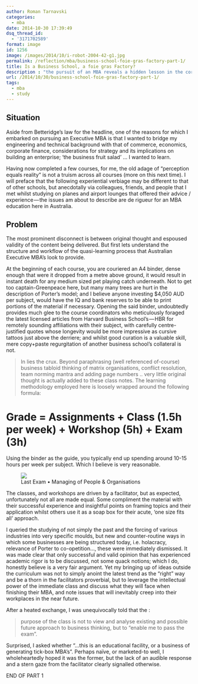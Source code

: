 ```yaml
---
author: Roman Tarnavski
categories:
  - mba
date: 2014-10-30 17:39:49
dsq_thread_id:
  - '3171702589'
format: image
id: 1256
image: /images/2014/10/i-robot-2004-42-g1.jpg
permalink: /reflection/mba/business-school-foie-gras-factory-part-1/
title: Is a Business School, a foie gras Factory?
description : "the pursuit of an MBA reveals a hidden lesson in the corporate education schemes"
url: /2014/10/30/business-school-foie-gras-factory-part-1/
tags:
  - mba
  - study
---
```


## Situation
Aside from Betteridge’s law for the headline, one of the reasons for which I embarked on pursuing an Executive MBA is that I wanted to bridge my engineering and technical background with that of commerce, economics, corporate finance, considerations for strategy and its implications on building an enterprise; ‘the business fruit salad’ … I wanted to learn.

Having now completed a few courses, for me, the old adage of “perception equals reality” is not a truism across all courses (more on this next time). I will preface that the following experiential verbiage may be different to that of other schools, but anecdotally via colleagues, friends, and people that I met whilst studying on planes and airport lounges that offered their advice / experience — the issues am about to describe are de rigueur for an MBA education here in Australia.

## Problem
The most prominent disconnect is between original thought and espoused validity of the content being delivered. But first lets understand the structure and workflow of the quasi-learning process that Australian Executive MBA’s look to provide.

At the beginning of each course, you are couriered an A4 binder, dense enough that were it dropped from a metre above ground, it would result in instant death for any medium sized pet playing catch underneath. Not to get too captain-Greenpeace here, but many many trees are hurt in the description of Porter’s model; and I believe anyone investing $4,050 AUD per subject, would have the IQ and bank reserves to be able to print portions of the material if necessary. Opening the said binder, undoubtedly provides much glee to the course coordinators who meticulously foraged the latest licensed articles from Harvard Business School’s — HBR for remotely sounding affiliations with their subject, with carefully centre-justified quotes whose longevity would be more impressive as cursive tattoos just above the derriere; and whilst good curation is a valuable skill, mere copy+paste regurgitation of another business school’s collateral is not.

> In lies the crux. Beyond paraphrasing (well referenced of-course) business tabloid thinking of matrix organisations, conflict resolution, team norming mantra and adding page numbers .. very little original thought is actually added to these class notes.
The learning methodology employed here is loosely wrapped around the following formula:

# Grade = Assignments + Class (1.5h per week) + Workshop (5h) + Exam (3h)

Using the binder as the guide, you typically end up spending around 10-15 hours per week per subject. Which I believe is very reasonable.

<figure>
  <img src="/images/2014/10/unsw_desks.jpeg">
  <figcaption>Last Exam • Managing of People & Organisations</figcaption>
</figure>

The classes, and workshops are driven by a facilitator, but as expected, unfortunately not all are made equal. Some compliment the material with their successful experience and insightful points on framing topics and their application whilst others use it as a soap box for their acute, ‘one size fits all’ approach.

I queried the studying of not simply the past and the forcing of various industries into very specific moulds, but new and counter-routine ways in which some businesses are being structured today, i.e. holacracy, relevance of Porter to co-opetition…, these were immediately dismissed. It was made clear that only successful and valid opinion that has experienced academic rigor is to be discussed, not some quack notions; which I do, honestly believe is a very fair argument. Yet my bringing up of ideas outside the curriculum was not to simply anoint the latest trend as the “right” way and be a thorn in the facilitators proverbial, but to leverage the intellectual power of the immediate class and discuss what they will face when finishing their MBA, and note issues that will inevitably creep into their workplaces in the near future.

After a heated exchange, I was unequivocally told that the :

> purpose of the class is not to view and analyse existing and possible future approach to business thinking, but to “enable me to pass the exam”. 

Surprised, I asked whether “…this is an educational facility, or a business of generating tick-box MBA’s”. Perhaps naïve, or marketed-to well, I wholeheartedly hoped it was the former, but the lack of an audible response and a stern gaze from the facilitator clearly signalled otherwise.

END OF PART 1

